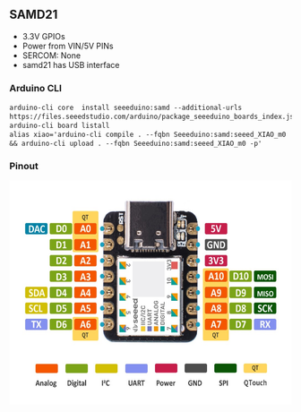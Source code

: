 ## SAMD21
* 3.3V GPIOs
* Power from VIN/5V PINs  
* SERCOM: None
* samd21 has USB interface
### Arduino CLI
``` 
arduino-cli core  install seeeduino:samd --additional-urls https://files.seeedstudio.com/arduino/package_seeeduino_boards_index.json
arduino-cli board listall
alias xiao='arduino-cli compile . --fqbn Seeeduino:samd:seeed_XIAO_m0 && arduino-cli upload . --fqbn Seeeduino:samd:seeed_XIAO_m0 -p'
```
### Pinout
<img style="height:400px;weight:500px" src="samd21.jpg"><img>
